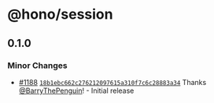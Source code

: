 # @hono/session

## 0.1.0

### Minor Changes

- [#1188](https://github.com/honojs/middleware/pull/1188) [`18b1ebc662c276212097615a310f7c6c28883a34`](https://github.com/honojs/middleware/commit/18b1ebc662c276212097615a310f7c6c28883a34) Thanks [@BarryThePenguin](https://github.com/BarryThePenguin)! - Initial release
